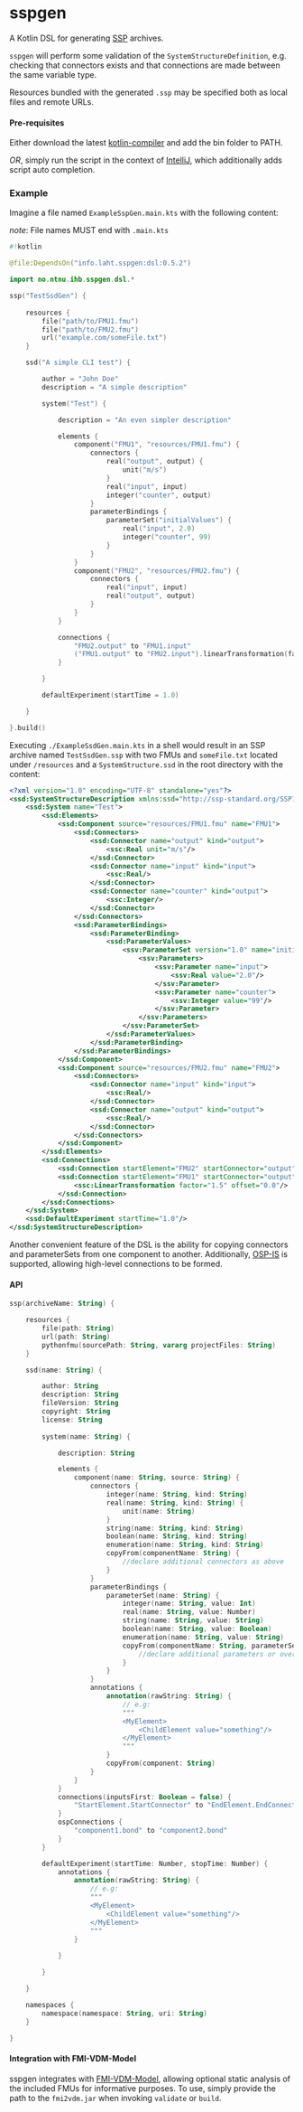 # sspgen
A Kotlin DSL for generating [SSP](https://ssp-standard.org/) archives.

`sspgen` will perform some validation of the `SystemStructureDefinition`, 
e.g. checking that connectors exists and that connections are made between the same variable type.

Resources bundled with the generated `.ssp` may be specified both as local files and remote URLs.


#### Pre-requisites

Either download the latest [kotlin-compiler](https://github.com/JetBrains/kotlin/releases) and add the bin folder to PATH.

_OR_, simply run the script in the context of [IntelliJ](https://www.jetbrains.com/idea/), which additionally adds script auto completion.


### Example

Imagine a file named `ExampleSspGen.main.kts` with the following content:

_note_: File names MUST end with `.main.kts`

```kotlin
#!kotlin

@file:DependsOn("info.laht.sspgen:dsl:0.5.2")

import no.ntnu.ihb.sspgen.dsl.*

ssp("TestSsdGen") {
    
    resources {
        file("path/to/FMU1.fmu")
        file("path/to/FMU2.fmu")
        url("example.com/someFile.txt")
    }

    ssd("A simple CLI test") {

        author = "John Doe"
        description = "A simple description"

        system("Test") {

            description = "An even simpler description"

            elements {
                component("FMU1", "resources/FMU1.fmu") {
                    connectors {
                        real("output", output) {
                            unit("m/s")
                        }
                        real("input", input)
                        integer("counter", output)
                    }
                    parameterBindings {
                        parameterSet("initialValues") {
                            real("input", 2.0)
                            integer("counter", 99)
                        }
                    }
                }
                component("FMU2", "resources/FMU2.fmu") {
                    connectors {
                        real("input", input)
                        real("output", output)
                    }
                }
            }

            connections {
                "FMU2.output" to "FMU1.input"
                ("FMU1.output" to "FMU2.input").linearTransformation(factor = 1.5)
            }

        }

        defaultExperiment(startTime = 1.0)

    }

}.build()

```

Executing `./ExampleSsdGen.main.kts` in a shell would result
in an SSP archive named `TestSsdGen.ssp` with two FMUs and `someFile.txt` located 
under `/resources` and a `SystemStructure.ssd` in the root directory with the content:

```xml
<?xml version="1.0" encoding="UTF-8" standalone="yes"?>
<ssd:SystemStructureDescription xmlns:ssd="http://ssp-standard.org/SSP1/SystemStructureDescription" xmlns:ssc="http://ssp-standard.org/SSP1/SystemStructureCommon" xmlns:ssb="http://ssp-standard.org/SSP1/SystemStructureSignalDictionary" version="1.0" name="A simple CLI test" description="A simple description" author="John Doe" generationTool="sspgen">
    <ssd:System name="Test">
        <ssd:Elements>
            <ssd:Component source="resources/FMU1.fmu" name="FMU1">
                <ssd:Connectors>
                    <ssd:Connector name="output" kind="output">
                        <ssc:Real unit="m/s"/>
                    </ssd:Connector>
                    <ssd:Connector name="input" kind="input">
                        <ssc:Real/>
                    </ssd:Connector>
                    <ssd:Connector name="counter" kind="output">
                        <ssc:Integer/>
                    </ssd:Connector>
                </ssd:Connectors>
                <ssd:ParameterBindings>
                    <ssd:ParameterBinding>
                        <ssd:ParameterValues>
                            <ssv:ParameterSet version="1.0" name="initialValues">
                                <ssv:Parameters>
                                    <ssv:Parameter name="input">
                                        <ssv:Real value="2.0"/>
                                    </ssv:Parameter>
                                    <ssv:Parameter name="counter">
                                        <ssv:Integer value="99"/>
                                    </ssv:Parameter>
                                </ssv:Parameters>
                            </ssv:ParameterSet>
                        </ssd:ParameterValues>
                    </ssd:ParameterBinding>
                </ssd:ParameterBindings>
            </ssd:Component>
            <ssd:Component source="resources/FMU2.fmu" name="FMU2">
                <ssd:Connectors>
                    <ssd:Connector name="input" kind="input">
                        <ssc:Real/>
                    </ssd:Connector>
                    <ssd:Connector name="output" kind="output">
                        <ssc:Real/>
                    </ssd:Connector>
                </ssd:Connectors>
            </ssd:Component>
        </ssd:Elements>
        <ssd:Connections>
            <ssd:Connection startElement="FMU2" startConnector="output" endElement="FMU1" endConnector="input"/>
            <ssd:Connection startElement="FMU1" startConnector="output" endElement="FMU2" endConnector="input">
                <ssc:LinearTransformation factor="1.5" offset="0.0"/>
            </ssd:Connection>
        </ssd:Connections>
    </ssd:System>
    <ssd:DefaultExperiment startTime="1.0"/>
</ssd:SystemStructureDescription>

```

Another convenient feature of the DSL is the ability for copying connectors and parameterSets from one component to
another. Additionally, [OSP-IS](https://opensimulationplatform.com/specification/) is supported, allowing high-level
connections to be formed.


#### API

```kotlin 
ssp(archiveName: String) {

    resources {
        file(path: String)
        url(path: String)
        pythonfmu(sourcePath: String, vararg projectFiles: String)
    }

    ssd(name: String) {

        author: String
        description: String
        fileVersion: String
        copyright: String
        license: String
        
        system(name: String) {

            description: String

            elements {
                component(name: String, source: String) {
                    connectors {
                        integer(name: String, kind: String)
                        real(name: String, kind: String) {
                            unit(name: String)
                        }
                        string(name: String, kind: String)
                        boolean(name: String, kind: String)
                        enumeration(name: String, kind: String)
                        copyFrom(componentName: String) {
                            //declare additional connectors as above
                        }       
                    }
                    parameterBindings {
                        parameterSet(name: String) {
                            integer(name: String, value: Int)
                            real(name: String, value: Number)
                            string(name: String, value: String)
                            boolean(name: String, value: Boolean)
                            enumeration(name: String, value: String)
                            copyFrom(componentName: String, parameterSetName: String) {
                                //declare additional parameters or override existing ones
                            }       
                        }
                    }              
                    annotations {
                        annotation(rawString: String) {
                            // e.g: 
                            """
                            <MyElement>
                                <ChildElement value="something"/>
                            </MyElement>
                            """
                        }
                        copyFrom(component: String)       
                    }
                }
            }
            connections(inputsFirst: Boolean = false) {
                "StartElement.StartConnector" to "EndElement.EndConnector" //inputsFirst=true swaps this
            }
            ospConnections {
                "component1.bond" to "component2.bond"
            }      
        }

        defaultExperiment(startTime: Number, stopTime: Number) {       
            annotations {
                annotation(rawString: String) {
                    // e.g: 
                    """
                    <MyElement>
                        <ChildElement value="something"/>
                    </MyElement>
                    """
                }   
    
            }

        }

    }

    namespaces {
        namespace(namespace: String, uri: String)
    }

}

```

#### Integration with FMI-VDM-Model

sspgen integrates with [FMI-VDM-Model](https://github.com/INTO-CPS-Association/FMI-VDM-Model), allowing optional static
analysis of the included FMUs for informative purposes. To use, simply provide the path to the `fmi2vdm.jar` when
invoking `validate` or `build`.
